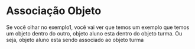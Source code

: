 # Associação Objeto 

Se você olhar no exemplo1, você vai ver que temos um exemplo que temos um  objeto dentro do outro, objeto aluno esta dentro do objeto turma. Ou seja, objeto aluno esta sendo associado ao objeto turma


